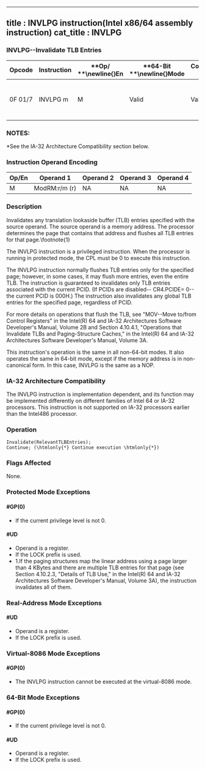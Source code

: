 ----------------------------
title : INVLPG instruction(Intel x86/64 assembly instruction)
cat_title : INVLPG
----------------------------
### INVLPG--Invalidate TLB Entries


|**Opcode**|**Instruction**|**Op/ **\newline{}**En**|**64-Bit **\newline{}**Mode**|**Compat/**\newline{}**Leg Mode**|**Description**|
|----------|---------------|------------------------|-----------------------------|---------------------------------|---------------|
|0F 01/7|INVLPG m|M|Valid|Valid|Invalidate TLB entries for page containing m.|
### NOTES:


*See the IA-32 Architecture Compatibility section below.

### Instruction Operand Encoding


|Op/En|Operand 1|Operand 2|Operand 3|Operand 4|
|-----|---------|---------|---------|---------|
|M|ModRM:r/m (r)|NA|NA|NA|
### Description


Invalidates any translation lookaside buffer (TLB) entries specified with the source operand. The source operand is a memory address. The processor determines the page that contains that address and flushes all TLB entries for that page.\footnote{1}

The INVLPG instruction is a privileged instruction. When the processor is running in protected mode, the CPL must be 0 to execute this instruction.

The INVLPG instruction normally flushes TLB entries only for the specified page; however, in some cases, it may flush more entries, even the entire TLB. The instruction is guaranteed to invalidates only TLB entries associated with the current PCID. (If PCIDs are disabled-- CR4.PCIDE= 0-- the current PCID is 000H.) The instruction also invalidates any global TLB entries for the specified page, regardless of PCID.

For more details on operations that flush the TLB, see "MOV--Move to/from Control Registers" in the Intel(R) 64 and IA-32 Architectures Software Developer's Manual, Volume 2B and Section 4.10.4.1, "Operations that Invalidate TLBs and Paging-Structure Caches," in the Intel(R) 64 and IA-32 Architectures Software Developer's Manual, Volume 3A.

This instruction's operation is the same in all non-64-bit modes. It also operates the same in 64-bit mode, except if the memory address is in non-canonical form. In this case, INVLPG is the same as a NOP.

### IA-32 Architecture Compatibility


The INVLPG instruction is implementation dependent, and its function may be implemented differently on different families of Intel 64 or IA-32 processors. This instruction is not supported on IA-32 processors earlier than the Intel486 processor.


### Operation

```info-verb
Invalidate(RelevantTLBEntries);
Continue; (\htmlonly{*} Continue execution \htmlonly{*})
```
### Flags Affected


None.


### Protected Mode Exceptions

#### #GP(0)
* If the current privilege level is not 0.

#### #UD
* Operand is a register.
* If the LOCK prefix is used.
* 1.If the paging structures map the linear address using a page larger than 4 KBytes and there are multiple TLB entries for that page (see Section 4.10.2.3, "Details of TLB Use," in the Intel(R) 64 and IA-32 Architectures Software Developer's Manual, Volume 3A), the instruction invalidates all of them.

### Real-Address Mode Exceptions

#### #UD
* Operand is a register.
* If the LOCK prefix is used.

### Virtual-8086 Mode Exceptions

#### #GP(0)
* The INVLPG instruction cannot be executed at the virtual-8086 mode.

### 64-Bit Mode Exceptions

#### #GP(0)
* If the current privilege level is not 0.

#### #UD
* Operand is a register.
* If the LOCK prefix is used.
